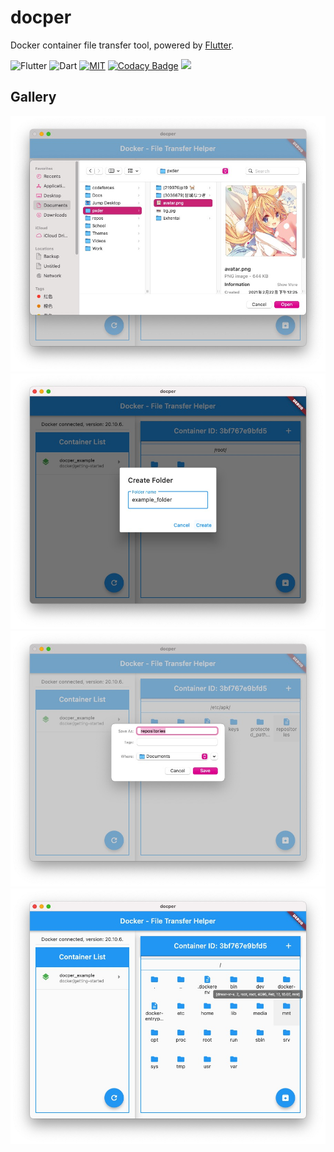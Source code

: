 # docper

Docker container file transfer tool, powered by [Flutter](https://flutter.dev/).

![Flutter](https://img.shields.io/badge/-Flutter-02569B?logo=flutter)
![Dart](https://img.shields.io/badge/-Dart-0175c2?logo=dart)
[![MIT](https://img.shields.io/npm/l/looks-fun)](https://mit-license.org/)
[![Codacy Badge](https://app.codacy.com/project/badge/Grade/e32d0fee09e84fd4815b13259de88c8f)](https://www.codacy.com/gh/Vanilla-s-Lab/docper/dashboard?utm_source=github.com&amp;utm_medium=referral&amp;utm_content=Vanilla-s-Lab/docper&amp;utm_campaign=Badge_Grade)
![](https://img.shields.io/github/v/release/Vanilla-s-Lab/docper)

## Gallery

![](./images/tg_image_1688271674.jpeg)
![](./images/tg_image_3442728582.jpeg)
![](./images/tg_image_3572690668.jpeg)
![](./images/tg_image_3603546765.jpeg)
